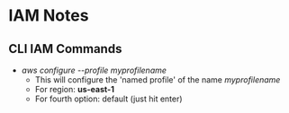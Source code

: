 # IAM Notes

## CLI IAM Commands
- _aws configure --profile myprofilename_
	- This will configure the 'named profile' of the name _myprofilename_
	- For region: **us-east-1**
	- For fourth option: default (just hit enter)

